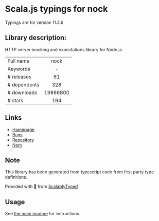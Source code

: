 
# Scala.js typings for nock

Typings are for version 11.3.6

## Library description:
HTTP server mocking and expectations library for Node.js

|                    |                 |
| ------------------ | :-------------: |
| Full name          | nock |
| Keywords           | - |
| # releases         | 61 |
| # dependents       | 328 |
| # downloads        | 19866800 |
| # stars            | 194 |

## Links
- [Homepage](https://github.com/nock/nock#readme)
- [Bugs](http://github.com/nock/nock/issues)
- [Repository](https://github.com/nock/nock)
- [Npm](https://www.npmjs.com/package/nock)
    


## Note
This library has been generated from typescript code from first party type definitions.

Provided with :purple_heart: from [ScalablyTyped](https://github.com/oyvindberg/ScalablyTyped)

## Usage
See [the main readme](../../readme.md) for instructions.


